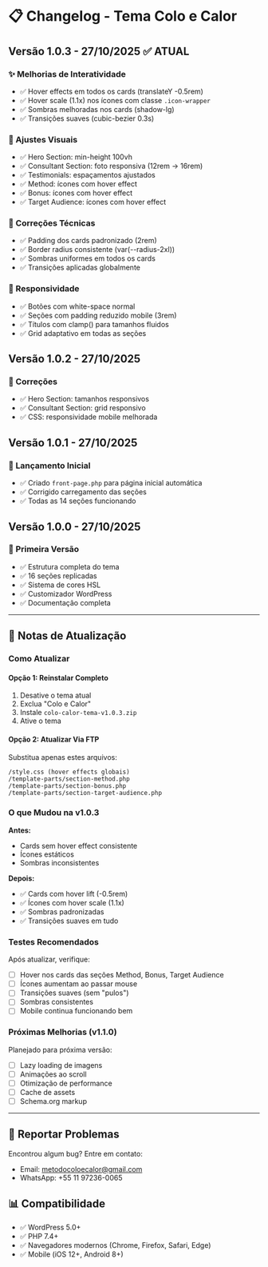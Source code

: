 # 📋 Changelog - Tema Colo e Calor

## Versão 1.0.3 - 27/10/2025 ✅ ATUAL

### ✨ Melhorias de Interatividade
- ✅ Hover effects em todos os cards (translateY -0.5rem)
- ✅ Hover scale (1.1x) nos ícones com classe `.icon-wrapper`
- ✅ Sombras melhoradas nos cards (shadow-lg)
- ✅ Transições suaves (cubic-bezier 0.3s)

### 🎨 Ajustes Visuais
- ✅ Hero Section: min-height 100vh
- ✅ Consultant Section: foto responsiva (12rem → 16rem)
- ✅ Testimonials: espaçamentos ajustados
- ✅ Method: ícones com hover effect
- ✅ Bonus: ícones com hover effect
- ✅ Target Audience: ícones com hover effect

### 🔧 Correções Técnicas
- ✅ Padding dos cards padronizado (2rem)
- ✅ Border radius consistente (var(--radius-2xl))
- ✅ Sombras uniformes em todos os cards
- ✅ Transições aplicadas globalmente

### 📱 Responsividade
- ✅ Botões com white-space normal
- ✅ Seções com padding reduzido mobile (3rem)
- ✅ Títulos com clamp() para tamanhos fluidos
- ✅ Grid adaptativo em todas as seções

## Versão 1.0.2 - 27/10/2025

### 🐛 Correções
- ✅ Hero Section: tamanhos responsivos
- ✅ Consultant Section: grid responsivo
- ✅ CSS: responsividade mobile melhorada

## Versão 1.0.1 - 27/10/2025

### 🚀 Lançamento Inicial
- ✅ Criado `front-page.php` para página inicial automática
- ✅ Corrigido carregamento das seções
- ✅ Todas as 14 seções funcionando

## Versão 1.0.0 - 27/10/2025

### 🎉 Primeira Versão
- ✅ Estrutura completa do tema
- ✅ 16 seções replicadas
- ✅ Sistema de cores HSL
- ✅ Customizador WordPress
- ✅ Documentação completa

---

## 📝 Notas de Atualização

### Como Atualizar

#### Opção 1: Reinstalar Completo
1. Desative o tema atual
2. Exclua "Colo e Calor"
3. Instale `colo-calor-tema-v1.0.3.zip`
4. Ative o tema

#### Opção 2: Atualizar Via FTP
Substitua apenas estes arquivos:
```
/style.css (hover effects globais)
/template-parts/section-method.php
/template-parts/section-bonus.php
/template-parts/section-target-audience.php
```

### O que Mudou na v1.0.3

**Antes:**
- Cards sem hover effect consistente
- Ícones estáticos
- Sombras inconsistentes

**Depois:**
- ✅ Cards com hover lift (-0.5rem)
- ✅ Ícones com hover scale (1.1x)
- ✅ Sombras padronizadas
- ✅ Transições suaves em tudo

### Testes Recomendados

Após atualizar, verifique:
- [ ] Hover nos cards das seções Method, Bonus, Target Audience
- [ ] Ícones aumentam ao passar mouse
- [ ] Transições suaves (sem "pulos")
- [ ] Sombras consistentes
- [ ] Mobile continua funcionando bem

### Próximas Melhorias (v1.1.0)

Planejado para próxima versão:
- [ ] Lazy loading de imagens
- [ ] Animações ao scroll
- [ ] Otimização de performance
- [ ] Cache de assets
- [ ] Schema.org markup

---

## 🐛 Reportar Problemas

Encontrou algum bug? Entre em contato:
- Email: metodocoloecalor@gmail.com
- WhatsApp: +55 11 97236-0065

## 📊 Compatibilidade

- ✅ WordPress 5.0+
- ✅ PHP 7.4+
- ✅ Navegadores modernos (Chrome, Firefox, Safari, Edge)
- ✅ Mobile (iOS 12+, Android 8+)
